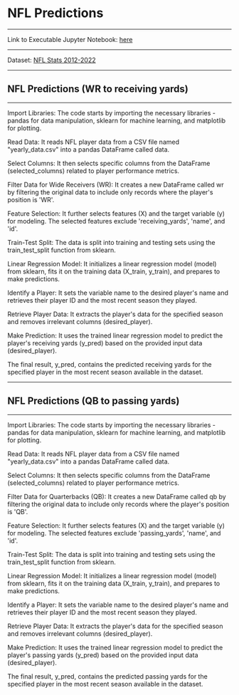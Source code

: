 # NFL Predictions

---

Link to Executable Jupyter Notebook: [here]("[![Binder](https://mybinder.org/badge_logo.svg)](https://mybinder.org/v2/gh/rishi-m100/nfl_predictions/HEAD?labpath=nfl.ipynb)")

---

Dataset: [NFL Stats 2012-2022](https://www.kaggle.com/datasets/philiphyde1/nfl-stats-1999-2022/data)

---

## NFL Predictions (WR to receiving yards)
---

Import Libraries: The code starts by importing the necessary libraries - pandas for data manipulation, sklearn for machine learning, and matplotlib for plotting.

Read Data: It reads NFL player data from a CSV file named "yearly_data.csv" into a pandas DataFrame called data.

Select Columns: It then selects specific columns from the DataFrame (selected_columns) related to player performance metrics.

Filter Data for Wide Receivers (WR): It creates a new DataFrame called wr by filtering the original data to include only records where the player's position is 'WR'.

Feature Selection: It further selects features (X) and the target variable (y) for modeling. The selected features exclude 'receiving_yards', 'name', and 'id'.

Train-Test Split: The data is split into training and testing sets using the train_test_split function from sklearn.

Linear Regression Model: It initializes a linear regression model (model) from sklearn, fits it on the training data (X_train, y_train), and prepares to make predictions.

Identify a Player: It sets the variable name to the desired player's name and retrieves their player ID and the most recent season they played.

Retrieve Player Data: It extracts the player's data for the specified season and removes irrelevant columns (desired_player).

Make Prediction: It uses the trained linear regression model to predict the player's receiving yards (y_pred) based on the provided input data (desired_player).

The final result, y_pred, contains the predicted receiving yards for the specified player in the most recent season available in the dataset.

---

## NFL Predictions (QB to passing yards)
---
Import Libraries: The code starts by importing the necessary libraries - pandas for data manipulation, sklearn for machine learning, and matplotlib for plotting.

Read Data: It reads NFL player data from a CSV file named "yearly_data.csv" into a pandas DataFrame called data.

Select Columns: It then selects specific columns from the DataFrame (selected_columns) related to player performance metrics.

Filter Data for Quarterbacks (QB): It creates a new DataFrame called qb by filtering the original data to include only records where the player's position is 'QB'.

Feature Selection: It further selects features (X) and the target variable (y) for modeling. The selected features exclude 'passing_yards', 'name', and 'id'.

Train-Test Split: The data is split into training and testing sets using the train_test_split function from sklearn.

Linear Regression Model: It initializes a linear regression model (model) from sklearn, fits it on the training data (X_train, y_train), and prepares to make predictions.

Identify a Player: It sets the variable name to the desired player's name and retrieves their player ID and the most recent season they played.

Retrieve Player Data: It extracts the player's data for the specified season and removes irrelevant columns (desired_player).

Make Prediction: It uses the trained linear regression model to predict the player's passing yards (y_pred) based on the provided input data (desired_player).

The final result, y_pred, contains the predicted passing yards for the specified player in the most recent season available in the dataset.
